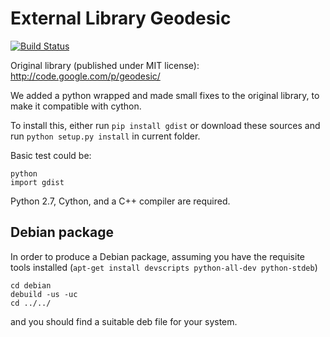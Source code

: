 # External Library Geodesic

[![Build Status](https://travis-ci.org/maedoc/tvb-geodesic.svg?branch=trunk)](https://travis-ci.org/maedoc/tvb-geodesic)

Original library (published under MIT license):
http://code.google.com/p/geodesic/

We added a python wrapped and made small fixes to the original library, to make it compatible with cython.

To install this, either run `pip install gdist` or download these
sources and run `python setup.py install` in current folder.

Basic test could be:
```
python
import gdist
```

Python 2.7, Cython, and a C++ compiler are required.

## Debian package

In order to produce a Debian package, assuming you have the requisite tools
installed (`apt-get install devscripts python-all-dev python-stdeb`)

```
cd debian
debuild -us -uc
cd ../../
```

and you should find a suitable deb file for your system.
